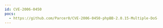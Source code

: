 ```yaml
---
id: CVE-2006-0450
pocs:
  - https://github.com/Parcer0/CVE-2006-0450-phpBB-2.0.15-Multiple-DoS-Vulnerabilities
---
```

